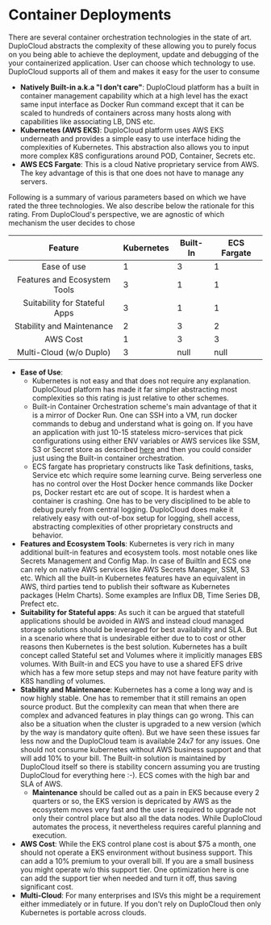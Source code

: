 # Container Deployments

There are several container orchestration technologies in the state of art. DuploCloud abstracts the complexity of these allowing you to purely focus on you being able to achieve the deployment, update and debugging of the your containerized application. User can choose which technology to use. DuploCloud supports all of them and makes it easy for the user to consume

* **Natively Built-in a.k.a "I don't care"**: DuploCloud platform has a built in container management capability which at a high level has the exact same input interface as Docker Run command except that it can be scaled to hundreds of containers across many hosts along with capabilities like associating LB, DNS etc.
* **Kubernetes (AWS EKS)**: DuploCloud platform uses AWS EKS underneath and provides a simple easy to use interface hiding the complexities of Kubernetes. This abstraction also allows you to input more complex K8S configurations around POD, Container, Secrets etc.&#x20;
* **AWS ECS Fargate**: This is a cloud Native proprietary service from AWS. The key advantage of this is that one does not have to manage any servers.

Following is a summary of various parameters based on which we have rated the three technologies. We also describe below the rationale for this rating. From DuploCloud's perspective, we are agnostic of which mechanism the user decides to chose &#x20;

<table><thead><tr><th align="center">Feature</th><th data-type="rating" data-max="3">Kubernetes</th><th data-type="rating" data-max="3">Built-In</th><th data-type="rating" data-max="3">ECS Fargate</th></tr></thead><tbody><tr><td align="center">Ease of use</td><td>1</td><td>3</td><td>1</td></tr><tr><td align="center">Features and Ecosystem Tools</td><td>3</td><td>1</td><td>1</td></tr><tr><td align="center">Suitability for Stateful Apps</td><td>3</td><td>1</td><td>1</td></tr><tr><td align="center">Stability and Maintenance</td><td>2</td><td>3</td><td>2</td></tr><tr><td align="center">AWS Cost</td><td>1</td><td>3</td><td>3</td></tr><tr><td align="center">Multi-Cloud (w/o Duplo)</td><td>3</td><td>null</td><td>null</td></tr></tbody></table>

* **Ease of Use**:&#x20;
  * Kubernetes is not easy and that does not require any explanation. DuploCloud platform has made it far simpler abstracting most complexities so this rating is just relative to other schemes.
  * Built-in Container Orchestration scheme's main advantage of that it is a mirror of Docker Run. One can SSH into a VM, run docker commands to debug and understand what is going on. If you have an application with just 10-15 stateless micro-services that pick configurations using either ENV variables or AWS services like SSM, S3 or Secret store as described [here](passing-config-and-secrets.md) and then you could consider just using the Built-in container orchestration.
  * ECS fargate has proprietary constructs like Task definitions, tasks, Service etc which require some learning curve. Being serverless one has no control over the Host Docker hence commands like Docker ps, Docker restart etc are out of scope. It is hardest when a container is crashing. One has to be very disciplined to be able to debug purely from central logging. DuploCloud does make it relatively easy with out-of-box setup for logging, shell access, abstracting complexities of other proprietary constructs and behavior.
* **Features and Ecosystem Tools**: Kubernetes is very rich in many additional built-in features and ecosystem tools. most notable ones like Secrets Management and Config Map. In case of BuiltIn and ECS one can rely on native AWS services like AWS Secrets Manager, SSM, S3 etc. Which all the built-in Kubernetes features have an equivalent in AWS, third parties tend to publish their software as Kubernetes packages (Helm Charts). Some examples are Influx DB, Time Series DB, Prefect etc.
* **Suitability for Stateful apps**: As such it can be argued that statefull applications should be avoided in AWS and instead cloud managed storage solutions should be leveraged for best availability and SLA. But in a scenario where that is undesirable either due to to cost or other reasons then Kubernetes is the best solution.  Kubernetes has a built concept called Stateful set and Volumes where it implicitly manages EBS volumes. With Built-in and ECS you have to use a shared EFS drive which has a few more setup steps and may not have feature parity with K8S handling of volumes.
* **Stability and Maintenance**: Kubernetes has a come a long way and is now highly stable. One has to remember that it still remains an open source product. But the complexity can mean that when there are complex and advanced features in play things can go wrong. This can also be a situation when the cluster is upgraded to a new version (which by the way is mandatory quite often). But we have seen these issues far less now and the DuploCloud team is available 24x7 for any issues. One should not consume kubernetes without AWS business support and that will add 10% to your bill.  The Built-in solution is maintained by DuploCloud itself so there is stability concern assuming you are trusting DuploCloud for everything here :-). ECS comes with the high bar and SLA of AWS.
  * **Maintenance** should be called out as a pain in EKS because every 2 quarters or so, the EKS version is depricated by AWS as the ecosystem moves very fast and the user is required to upgrade not only their control place but also all the data nodes. While DuploCloud automates the process, it nevertheless requires careful planning and execution.
* **AWS Cost**: While the EKS control plane cost is about $75 a month, one should not operate a EKS environment without business support. This can add a 10% premium to your overall bill. If you are a small business you might operate w/o this support tier. One optimization here is one can add the support tier when needed and turn it off, thus saving significant cost. &#x20;
* **Multi-Cloud**: For many enterprises and ISVs this might be a requirement either immediately or in future. If you don't rely on DuploCloud then only Kubernetes is portable across clouds.         &#x20;
